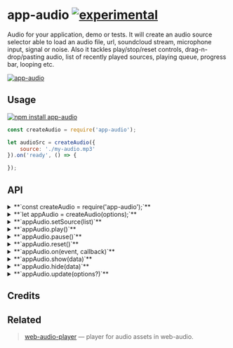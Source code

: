 # app-audio [![experimental](http://badges.github.io/stability-badges/dist/experimental.svg)](http://github.com/badges/stability-badges)

Audio for your application, demo or tests.
It will create an audio source selector able to load an audio file, url, soundcloud stream, microphone input, signal or noise. Also it tackles play/stop/reset controls, drag-n-drop/pasting audio, list of recently played sources, playing queue, progress bar, looping etc.

[![app-audio](https://raw.githubusercontent.com/audio-lab/app-audio/gh-pages/preview.png "app-audio")](http://audio-lab.github.io/app-audio/)


## Usage

[![npm install app-audio](https://nodei.co/npm/app-audio.png?mini=true)](https://npmjs.org/package/app-audio/)

```js
const createAudio = require('app-audio');

let audioSrc = createAudio({
	source: './my-audio.mp3'
}).on('ready', () => {

});

```

<!-- [**`See in action`**](TODO requirebin) -->

## API

<details><summary>**`const createAudio = require('app-audio');`**</summary>

Get app audio component class. It can serve both as a class or constructor function.

</details>
<details><summary>**`let appAudio = createAudio(options);`**</summary>

Create audio source instance based off options:

```js
//container to place UI
container: document.body,


//Observe paste event
paste: true,

//Allow dropping files to browser
dragAndDrop: true,

//Show play/payse buttons
play: true,

//Enable file select
file: true,

//Enable url input
url: true,

//Enable signal input
signal: true,

//Enable noise input
noise: true,

//Enable mic input
mic: true,

//Enable soundcloud input
soundcloud: true,

//Autostart play
autoplay: true,

//Repeat track[s] list after end
loop: true,

//Show progress indicator
progress: true,

//Save/load last track
save: true,

//Display icons
icon: true,

//Default color
color: 'black'
```

</details>
<details><summary>**`appAudio.setSource(list)`**</summary>

Set source to play.

</details>
<details><summary>**`appAudio.play()`**</summary>

Play current source.

</details>
<details><summary>**`appAudio.pause()`**</summary>

Pause current source, for mic mode will mute output.

</details>
<details><summary>**`appAudio.reset()`**</summary>

Stop playing and reset current source.

</details>
<details><summary>**`appAudio.on(event, callback)`**</summary>

Bind event callback. Available events:

```js
//called whenever new source is set, like mic, file, signal etc.
//source audioNode is passed as a first argument, so do connection routine here
appAudio.on('source', (audioNode) => {});

//called whenever user pressed play
appAudio.on('play', (audioNode) => {});

//called whenever user pressed pause
appAudio.on('pause', (audioNode) => {});

//called whenever user invoked reset
appAudio.on('reset', () => {});
```

</details>
<details><summary>**`appAudio.show(data)`**</summary>

Show source menu.

</details>
<details><summary>**`appAudio.hide(data)`**</summary>

Hide source menu.

</details>
<details><summary>**`appAudio.update(options?)`**</summary>

Update options, if required. Like, palette, grid type etc.

</details>

## Credits

## Related

> [web-audio-player](https://github.com/jam3/web-audio-player) — player for audio assets in web-audio.<br/>